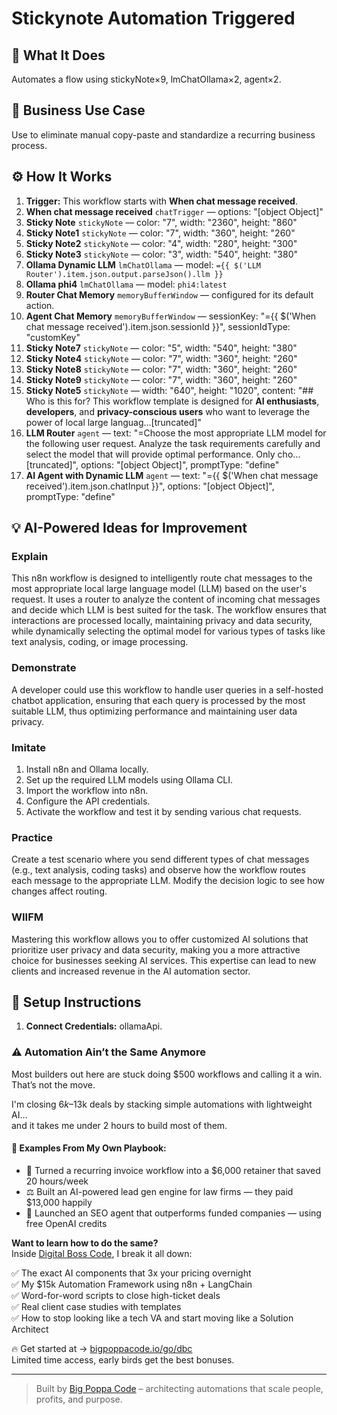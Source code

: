 # Stickynote Automation Triggered
## 🚀 What It Does
Automates a flow using stickyNote×9, lmChatOllama×2, agent×2.

## 💼 Business Use Case
Use to eliminate manual copy-paste and standardize a recurring business process.

## ⚙️ How It Works
1. **Trigger:** This workflow starts with **When chat message received**.
2. **When chat message received** `chatTrigger` — options: "[object Object]"
3. **Sticky Note** `stickyNote` — color: "7", width: "2360", height: "860"
4. **Sticky Note1** `stickyNote` — color: "7", width: "360", height: "260"
5. **Sticky Note2** `stickyNote` — color: "4", width: "280", height: "300"
6. **Sticky Note3** `stickyNote` — color: "3", width: "540", height: "380"
7. **Ollama Dynamic LLM** `lmChatOllama` — model: `={{ $('LLM Router').item.json.output.parseJson().llm }}`
8. **Ollama phi4** `lmChatOllama` — model: `phi4:latest`
9. **Router Chat Memory** `memoryBufferWindow` — configured for its default action.
10. **Agent Chat Memory** `memoryBufferWindow` — sessionKey: "={{ $('When chat message received').item.json.sessionId }}", sessionIdType: "customKey"
11. **Sticky Note7** `stickyNote` — color: "5", width: "540", height: "380"
12. **Sticky Note4** `stickyNote` — color: "7", width: "360", height: "260"
13. **Sticky Note8** `stickyNote` — color: "7", width: "360", height: "260"
14. **Sticky Note9** `stickyNote` — color: "7", width: "360", height: "260"
15. **Sticky Note5** `stickyNote` — width: "640", height: "1020", content: "## Who is this for?
This workflow template is designed for **AI enthusiasts**, **developers**, and **privacy-conscious users** who want to leverage the power of local large languag…[truncated]"
16. **LLM Router** `agent` — text: "=Choose the most appropriate LLM model for the following user request. Analyze the task requirements carefully and select the model that will provide optimal performance.  Only cho…[truncated]", options: "[object Object]", promptType: "define"
17. **AI Agent with Dynamic LLM** `agent` — text: "={{ $('When chat message received').item.json.chatInput }}", options: "[object Object]", promptType: "define"

## 💡 AI-Powered Ideas for Improvement
### Explain
This n8n workflow is designed to intelligently route chat messages to the most appropriate local large language model (LLM) based on the user's request. It uses a router to analyze the content of incoming chat messages and decide which LLM is best suited for the task. The workflow ensures that interactions are processed locally, maintaining privacy and data security, while dynamically selecting the optimal model for various types of tasks like text analysis, coding, or image processing.

### Demonstrate
A developer could use this workflow to handle user queries in a self-hosted chatbot application, ensuring that each query is processed by the most suitable LLM, thus optimizing performance and maintaining user data privacy.

### Imitate
1. Install n8n and Ollama locally.
2. Set up the required LLM models using Ollama CLI.
3. Import the workflow into n8n.
4. Configure the API credentials.
5. Activate the workflow and test it by sending various chat requests.

### Practice
Create a test scenario where you send different types of chat messages (e.g., text analysis, coding tasks) and observe how the workflow routes each message to the appropriate LLM. Modify the decision logic to see how changes affect routing.

### WIIFM
Mastering this workflow allows you to offer customized AI solutions that prioritize user privacy and data security, making you a more attractive choice for businesses seeking AI services. This expertise can lead to new clients and increased revenue in the AI automation sector.

## 🔧 Setup Instructions
1. **Connect Credentials:** ollamaApi.

### ⚠️ Automation Ain’t the Same Anymore

Most builders out here are stuck doing $500 workflows and calling it a win.  
That’s not the move.  

I'm closing $6k–$13k deals by stacking simple automations with lightweight AI...  
and it takes me under 2 hours to build most of them.

#### 🧠 Examples From My Own Playbook:
- 🔁 Turned a recurring invoice workflow into a $6,000 retainer that saved 20 hours/week  
- ⚖️ Built an AI-powered lead gen engine for law firms — they paid $13,000 happily  
- 🚀 Launched an SEO agent that outperforms funded companies — using free OpenAI credits  

**Want to learn how to do the same?**  
Inside [Digital Boss Code](https://bigpoppacode.io/go/dbc), I break it all down:

✅ The exact AI components that 3x your pricing overnight  
✅ My $15k Automation Framework using n8n + LangChain  
✅ Word-for-word scripts to close high-ticket deals  
✅ Real client case studies with templates  
✅ How to stop looking like a tech VA and start moving like a Solution Architect  

🔥 Get started at → [bigpoppacode.io/go/dbc](https://bigpoppacode.io/go/dbc)  
Limited time access, early birds get the best bonuses.

---
> Built by [Big Poppa Code](https://bigpoppacode.io) – architecting automations that scale people, profits, and purpose.
